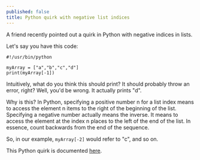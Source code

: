 ```yaml
---
published: false
title: Python quirk with negative list indices
---
```

A friend recently pointed out a quirk in Python with negative indices in lists.

Let's say you have this code:

```
#!/usr/bin/python

myArray = ["a","b","c","d"]
print(myArray[-1])
```

Intuitively, what do you think this should print? It should probably throw an error, right?
Well, you'd be wrong. It actually prints "d".

Why is this? In Python, specifying a positive number n for a list index means to access the element n items to the right of the beginning of the list. Specifying a negative number actually means the inverse. It means to access the element at the index n places to the left of the end of the list. In essence, count backwards from the end of the sequence.

So, in our example, ```myArray[-2]``` would refer to "c", and so on.

This Python quirk is documented [here](https://www.python.org/ftp/python/doc/quick-ref.1.3.html#LexEnt).
